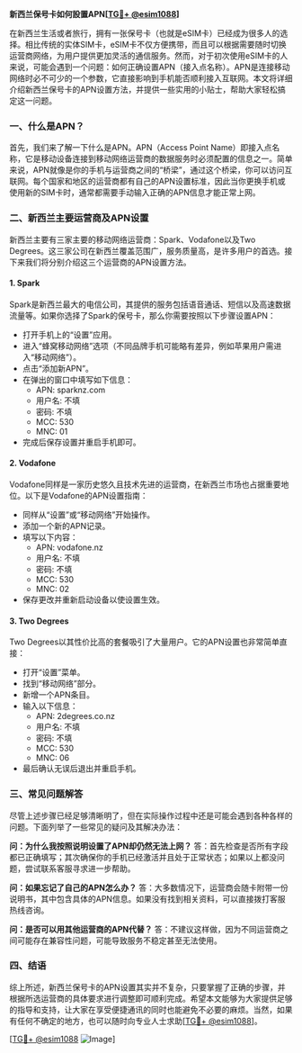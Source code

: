 **新西兰保号卡如何設置APN[[TG💪+ @esim1088](https://t.me/s/esim1088)]**

在新西兰生活或者旅行，拥有一张保号卡（也就是eSIM卡）已经成为很多人的选择。相比传统的实体SIM卡，eSIM卡不仅方便携带，而且可以根据需要随时切换运营商网络，为用户提供更加灵活的通信服务。然而，对于初次使用eSIM卡的人来说，可能会遇到一个问题：如何正确设置APN（接入点名称）。APN是连接移动网络时必不可少的一个参数，它直接影响到手机能否顺利接入互联网。本文将详细介绍新西兰保号卡的APN设置方法，并提供一些实用的小贴士，帮助大家轻松搞定这一问题。

### 一、什么是APN？

首先，我们来了解一下什么是APN。APN（Access Point Name）即接入点名称，它是移动设备连接到移动网络运营商的数据服务时必须配置的信息之一。简单来说，APN就像是你的手机与运营商之间的“桥梁”，通过这个桥梁，你可以访问互联网。每个国家和地区的运营商都有自己的APN设置标准，因此当你更换手机或使用新的SIM卡时，通常都需要手动输入正确的APN信息才能正常上网。

### 二、新西兰主要运营商及APN设置

新西兰主要有三家主要的移动网络运营商：Spark、Vodafone以及Two Degrees。这三家公司在新西兰覆盖范围广，服务质量高，是许多用户的首选。接下来我们将分别介绍这三个运营商的APN设置方法。

#### 1. Spark
Spark是新西兰最大的电信公司，其提供的服务包括语音通话、短信以及高速数据流量等。如果你选择了Spark的保号卡，那么你需要按照以下步骤设置APN：

- 打开手机上的“设置”应用。
- 进入“蜂窝移动网络”选项（不同品牌手机可能略有差异，例如苹果用户需进入“移动网络”）。
- 点击“添加新APN”。
- 在弹出的窗口中填写如下信息：
  - APN: sparknz.com
  - 用户名: 不填
  - 密码: 不填
  - MCC: 530
  - MNC: 01
- 完成后保存设置并重启手机即可。

#### 2. Vodafone
Vodafone同样是一家历史悠久且技术先进的运营商，在新西兰市场也占据重要地位。以下是Vodafone的APN设置指南：

- 同样从“设置”或“移动网络”开始操作。
- 添加一个新的APN记录。
- 填写以下内容：
  - APN: vodafone.nz
  - 用户名: 不填
  - 密码: 不填
  - MCC: 530
  - MNC: 02
- 保存更改并重新启动设备以使设置生效。

#### 3. Two Degrees
Two Degrees以其性价比高的套餐吸引了大量用户。它的APN设置也非常简单直接：

- 打开“设置”菜单。
- 找到“移动网络”部分。
- 新增一个APN条目。
- 输入以下信息：
  - APN: 2degrees.co.nz
  - 用户名: 不填
  - 密码: 不填
  - MCC: 530
  - MNC: 06
- 最后确认无误后退出并重启手机。

### 三、常见问题解答

尽管上述步骤已经足够清晰明了，但在实际操作过程中还是可能会遇到各种各样的问题。下面列举了一些常见的疑问及其解决办法：

**问：为什么我按照说明设置了APN却仍然无法上网？**
答：首先检查是否所有字段都已正确填写；其次确保你的手机已经激活并且处于正常状态；如果以上都没问题，尝试联系客服寻求进一步帮助。

**问：如果忘记了自己的APN怎么办？**
答：大多数情况下，运营商会随卡附带一份说明书，其中包含具体的APN信息。如果没有找到相关资料，可以直接拨打客服热线咨询。

**问：是否可以用其他运营商的APN代替？**
答：不建议这样做，因为不同运营商之间可能存在兼容性问题，可能导致服务不稳定甚至无法使用。

### 四、结语

综上所述，新西兰保号卡的APN设置其实并不复杂，只要掌握了正确的步骤，并根据所选运营商的具体要求进行调整即可顺利完成。希望本文能够为大家提供足够的指导和支持，让大家在享受便捷通讯的同时也能避免不必要的麻烦。当然，如果有任何不确定的地方，也可以随时向专业人士求助[[TG💪+ @esim1088](https://t.me/s/esim1088)]。

[[TG💪+ @esim1088](https://t.me/s/esim1088) ![Image](https://i.postimg.cc/4NQfJmqS/Snipaste-2025-05-13-00-14-12.png)]
